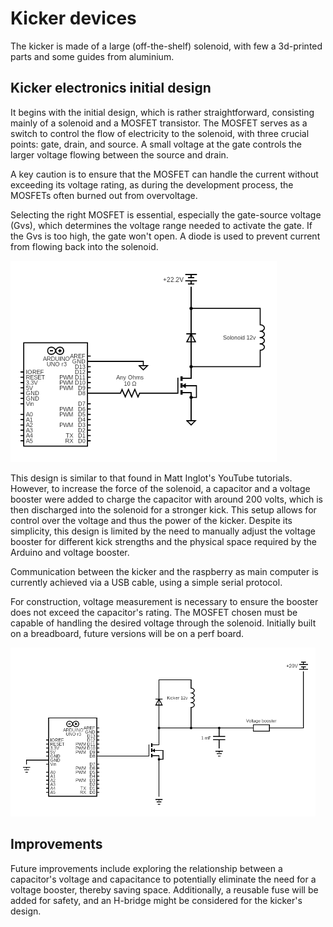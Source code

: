 # Kicker devices

The kicker is made of a large (off-the-shelf) solenoid, with few a 3d-printed parts and some guides from aluminium.

## Kicker electronics initial design

It begins with the initial design, which is rather straightforward, consisting mainly of a solenoid and a MOSFET transistor. The MOSFET serves as a switch to control the flow of electricity to the solenoid, with three crucial points: gate, drain, and source. A small voltage at the gate controls the larger voltage flowing between the source and drain.

A key caution is to ensure that the MOSFET can handle the current without exceeding its voltage rating, as during the development process, the MOSFETs often burned out from overvoltage.

Selecting the right MOSFET is essential, especially the gate-source voltage (Gvs), which determines the voltage range needed to activate the gate. If the Gvs is too high, the gate won't open. A diode is used to prevent current from flowing back into the solenoid.

![picture-1](assets/picture-1.png)

This design is similar to that found in Matt Inglot's YouTube tutorials. However, to increase the force of the solenoid, a capacitor and a voltage booster were added to charge the capacitor with around 200 volts, which is then discharged into the solenoid for a stronger kick. This setup allows for control over the voltage and thus the power of the kicker. Despite its simplicity, this design is limited by the need to manually adjust the voltage booster for different kick strengths and the physical space required by the Arduino and voltage booster.

Communication between the kicker and the raspberry as main computer is currently achieved via a USB cable, using a simple serial protocol.

For construction, voltage measurement is necessary to ensure the booster does not exceed the capacitor's rating. The MOSFET chosen must be capable of handling the desired voltage through the solenoid. Initially built on a breadboard, future versions will be on a perf board.

![picture-2](assets/picture-2.png)

## Improvements

Future improvements include exploring the relationship between a capacitor's voltage and capacitance to potentially eliminate the need for a voltage booster, thereby saving space. Additionally, a reusable fuse will be added for safety, and an H-bridge might be considered for the kicker's design.

